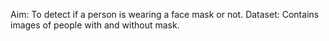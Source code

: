 Aim: To detect if a person is wearing a face mask or not.
Dataset: Contains images of people with and without mask.